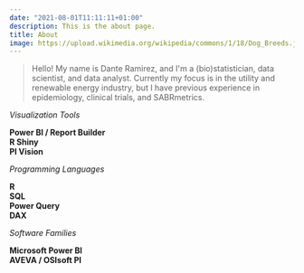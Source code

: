 ```yaml
---
date: "2021-08-01T11:11:11+01:00"
description: This is the about page.
title: About
image: https://upload.wikimedia.org/wikipedia/commons/1/18/Dog_Breeds.jpg
---
```


> Hello! My name is Dante Ramirez, and I'm a (bio)statistician, data scientist,
and data analyst. Currently my focus is in the utility and renewable energy
industry, but I have previous experience in epidemiology, clinical trials,
and SABRmetrics.

*Visualization Tools*

**Power BI / Report Builder**\
**R Shiny**\
**PI Vision**

*Programming Languages*

**R**\
**SQL**\
**Power Query**\
**DAX**

*Software Families*

**Microsoft Power BI**\
**AVEVA / OSIsoft PI**